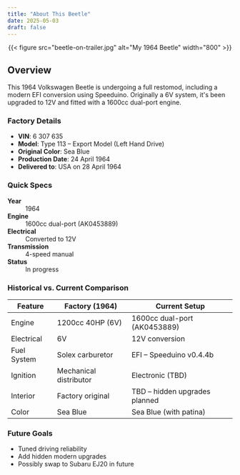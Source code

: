 ```yaml
---
title: "About This Beetle"
date: 2025-05-03
draft: false
---
```


<p align="center">
  {{< figure src="beetle-on-trailer.jpg" alt="My 1964 Beetle" width="800" >}}
</p>

## Overview

This 1964 Volkswagen Beetle is undergoing a full restomod, including a modern EFI conversion using Speeduino. Originally a 6V system, it's been upgraded to 12V and fitted with a 1600cc dual-port engine.

### Factory Details

- **VIN**: 6 307 635  
- **Model**: Type 113 – Export Model (Left Hand Drive)  
- **Original Color**: Sea Blue  
- **Production Date**: 24 April 1964  
- **Delivered to**: USA on 28 April 1964  

### Quick Specs

<dl>
  <dt><strong>Year</strong></dt>
  <dd>1964</dd>

  <dt><strong>Engine</strong></dt>
  <dd>1600cc dual-port (AK0453889)</dd>

  <dt><strong>Electrical</strong></dt>
  <dd>Converted to 12V</dd>

  <dt><strong>Transmission</strong></dt>
  <dd>4-speed manual</dd>

  <dt><strong>Status</strong></dt>
  <dd>In progress</dd>
</dl>

### Historical vs. Current Comparison

| Feature         | Factory (1964)              | Current Setup                    |
|----------------|-----------------------------|----------------------------------|
| Engine          | 1200cc 40HP (6V)            | 1600cc dual-port (AK0453889)     |
| Electrical      | 6V                          | 12V conversion                   |
| Fuel System     | Solex carburetor            | EFI – Speeduino v0.4.4b          |
| Ignition        | Mechanical distributor      | Electronic (TBD)                 |
| Interior        | Factory original            | TBD – hidden upgrades planned    |
| Color           | Sea Blue                    | Sea Blue (with patina)           |

### Future Goals

- Tuned driving reliability  
- Add hidden modern upgrades  
- Possibly swap to Subaru EJ20 in future   